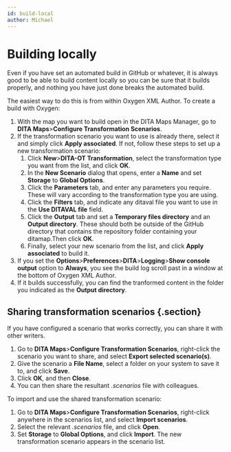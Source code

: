 ```yaml
---
id: build-local
author: Michael
---
```


# Building locally

Even if you have set an automated build in GitHub or whatever, it is always good to be able to build content locally so you can be sure that it builds properly, and nothing you have just done breaks the automated build.

The easiest way to do this is from within Oxygen XML Author. To create a build with Oxygen:

1. With the map you want to build open in the DITA Maps Manager, go to **DITA Maps**>**Configure Transformation Scenarios**.
1. If the transformation scenario you want to use is already there, select it and simply click **Apply associated**. If not, follow these steps to set up a new transformation scenario:
    1. Click **New**>**DITA-OT Transformation**, select the transformation type you want from the list, and click **OK**.
    1. In the **New Scenario** dialog that opens, enter a **Name** and set **Storage** to **Global Options**.
    1. Click the **Parameters** tab, and enter any parameters you require. These will vary according to the transformation type you are using.
    1. Click the **Filters** tab, and indicate any ditaval file you want to use in the **Use DITAVAL file** field.
    1. Click the **Output** tab and set a **Temporary files directory** and an **Output directory**. These should both be outside of the GitHub directory that contains the repository folder containing your ditamap.Then click **OK**.
    1. Finally, select your new scenario from the list, and click **Apply associated** to build it.
1. If you set the **Options**>**Preferences**>**DITA**>**Logging**>**Show console output** option to **Always**, you see the build log scroll past in a window at the bottom of Oxygen XML Author.
1. If it builds successfully, you can find the tranformed content in the folder you indicated as the **Output directory**.

## Sharing transformation scenarios {.section}

If you have configured a scenario that works correctly, you can share it with other writers.

1. Go to **DITA Maps**>**Configure Transformation Scenarios**, right-click the scenario you want to share, and select **Export selected scenario(s)**.
1. Give the scenario a **File Name**, select a folder on your system to save it to, and click **Save**.
1. Click **OK**, and then **Close**.
1. You can then share the resultant *.scenarios* file with colleagues.

To import and use the shared transformation scenario:
1. Go to **DITA Maps**>**Configure Transformation Scenarios**, right-click anywhere in the scenarios list, and select **Import scenarios**.
1. Select the relevant *.scenarios* file, and click **Open**.
1. Set **Storage** to **Global Options**, and click **Import**. The new transformation scenario appears in the scenario list.